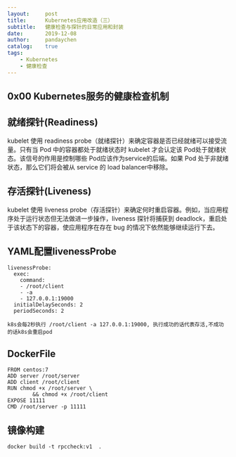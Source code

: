 ```yaml
---
layout:     post
title:      Kubernetes应用改造（三）
subtitle:   健康检查与探针的日常应用和封装
date:       2019-12-08
author:     pandaychen
catalog:    true
tags:
    - Kubernetes
    - 健康检查
---
```


## 0x00 Kubernetes服务的健康检查机制

## 就绪探针(Readiness)

kubelet 使用 readiness probe（就绪探针）来确定容器是否已经就绪可以接受流量。只有当 Pod 中的容器都处于就绪状态时 kubelet 才会认定该 Pod处于就绪状态。该信号的作用是控制哪些 Pod应该作为service的后端。如果 Pod 处于非就绪状态，那么它们将会被从 service 的 load balancer中移除。


## 存活探针(Liveness)


kubelet 使用 liveness probe（存活探针）来确定何时重启容器。例如，当应用程序处于运行状态但无法做进一步操作，liveness 探针将捕获到 deadlock，重启处于该状态下的容器，使应用程序在存在 bug 的情况下依然能够继续运行下去。

 
## YAML配置livenessProbe

```
livenessProbe:
  exec:
    command:
    - /root/client
    - -a
    - 127.0.0.1:19000
  initialDelaySeconds: 2
  periodSeconds: 2

k8s会每2秒执行 /root/client -a 127.0.0.1:19000, 执行成功的话代表存活,不成功的话k8s会重启pod
```


## DockerFile

```
FROM centos:7
ADD server /root/server
ADD client /root/client
RUN chmod +x /root/server \
        && chmod +x /root/client
EXPOSE 11111
CMD /root/server -p 11111
```

## 镜像构建
```
docker build -t rpccheck:v1  .
```